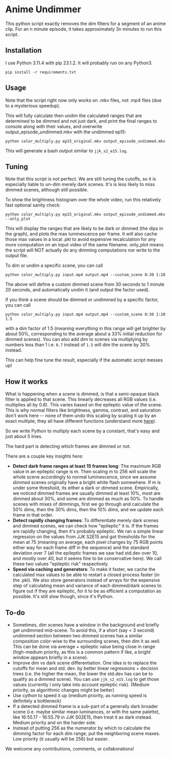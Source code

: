 # Anime Undimmer

This python script exactly removes the dim filters for a segment of an anime clip. For an n minute episode, it takes approximately 3n minutes to run this script.

## Installation

I use Python 3.11.4 with pip 23.1.2. It will probably run on any Python3.
```
pip install -r requirements.txt
```

## Usage

Note that the script right now only works on .mkv files, not .mp4 files (due to a mysterious speedup).

This will fully calculate then undim the calculated ranges that are determined to be dimmed and not just dark, and print the final ranges to console along with their values, and overwrite output_episode_undimmed.mkv with the undimmed ep15:

```
python color_multiply.py ep15_original.mkv output_episode_undimmed.mkv
```

This will generate a bash output similar to `jjk_s2_e15.log`.

## Tuning

Note that this script is not perfect. We are still tuning the cutoffs, so it is especially liable to un-dim merely dark scenes. It's is less likely to miss dimmed scenes, although still possible.

To show the brightness histogram over the whole video, run this relatively fast optional sanity check:
```
python color_multiply.py ep15_original.mkv output_episode_undimmed.mkv --only_plot
```

This will display the ranges that are likely to be dark or dimmed (the dips in the graph), and plots the max luminescence per frame. It will also cache those max values in a local .pkl to avoid expensive recalculation for any more computation on an input video of the same filename. only_plot means the script will NOT actually do any dimming computations nor write to the output file.

To dim or undim a specific scene, you can call
```
python color_multiply.py input.mp4 output.mp4 --custom_scene 0:30 1:20
```
The above will define a custom dimmed scene from 30 seconds to 1 minute 20 seconds, and automatically undim it (and output the factor used).

If you think a scene should be dimmed or undimmed by a specific factor, you can call
```
python color_multiply.py input.mp4 output.mp4 --custom_scene 0:30 1:20 1.5
``` 
with a dim factor of 1.5 (meaning everything in this range will get brighter by about 50%, corresponding to the average about a 33% initial reduction for dimmed scenes). You can also add dim to scenes via multiplying by numbers less than 1 i.e. `0.7` instead of `1.5` will dim the scene by 30% instead.

This can help fine tune the result, especially if the automatic script messes up!

## How it works

What is happening when a scene is dimmed, is that a semi-opaque black filter is applied to that scene. This linearly decreases all RGB values (i.e. multiplies all by 0.8). This varies based on the epileptic value of the scene. This is why normal filters like brightness, gamma, contrast, and saturation don't work here -- none of them undo this scaling by scaling it up by an exact multiple, they all have different functions (understand more [here](https://chat.openai.com/share/e0198c0f-e20a-4eb1-a51f-cfbf085d6533)).

So we write Python to multiply each scene by a constant, that's easy and just about 5 lines.

The hard part is detecting which frames are dimmed or not.

There are a couple key insights here:
- **Detect dark frame ranges at least 15 frames long**: The maximum RGB value in an epileptic range is m. Then scaling m to 256 will scale the whole scene accordingly to normal luminescence, since we assume dimmed scenes originally have a bright white flash somewhere. If m is under some threshold, its either a dark or dimmed scene. Empirically, we noticed dimmed frames are usually dimmed at least 10%, most are dimmed about 30%, and some are dimmed as much as 50%. To handle scenes with mixes of dimmings, first we go through and calculate the 50% dims, then the 30% dims, then the 10% dims, and we update each frame in that order.
- **Detect rapidly changing frames**: To differentiate merely dark scenes and dimmed scenes, we can check how "epileptic" it is. If the frames are rapidly changing, then it's probably epileptic. We ran a simple linear regression on the values from JJK S2E15 and got thresholds for the mean at 75 (meaning on average, each pixel changes by 75 RGB points either way for each frame diff in the sequence) and the standard deviation over 7 (all the epileptic frames we saw had std.dev over 10, and mostly over 40, but it seems fine to be conservative here). We call these two values "epileptic risk" respectively.
- **Speed via caching and generators**: To make it faster, we cache the calculated max values to be able to restart a closed process faster (in the .pkl). We also store generators instead of arrays for the expensive step of calculating mean and variance of each dimmed/dark scenes to figure out if they are epileptic, for it to be as efficient a computation as possible. It's still slow though, since it's Python.

## To-do
- Sometimes, dim scenes have a window in the background and briefly get undimmed mid-scene. To avoid this, if a short (say < 3 second) undimmed section between two dimmed scenes has a similar composition color-wise to the surrounding scenes, then dim it as well. This can be done via average + epileptic value being close in range (high-medium priority, as this is a common pattern if like, a bright window appears briefly in a scene).
- Improve dim vs dark scene differentiation. One idea is to replace the cutoffs for mean and std. dev. by better linear regressions + decision trees (i.e. the higher the mean, the lower the std.dev has can be to qualify as a dimmed scene). You can use `jjk_s2_e15.log` to get those values (currently I only take into account epileptic risk). (Medium priority, as algorithmic changes might be better)
- Use cython to speed it up (medium priority, as running speed is definitely a bottleneck)
- If a detected dimmed frame is a sub-part of a generally dark broader scene (i.e. maybe similar mean luminances, or with the same palette), like 16:55.17 - 16:55.79 in JJK S02E15, then treat it as dark instead. Medium priority and on the harder side.
- Instead of putting 256 as the numerator by which to calculate the dimming factor for each dim range, put the neighboring scene maxes. Low priority (it usually will be 256) but easier.

We welcome any contributions, comments, or collaborations!
